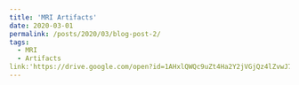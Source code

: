 ```yaml
---
title: 'MRI Artifacts'
date: 2020-03-01
permalink: /posts/2020/03/blog-post-2/
tags:
  - MRI
  - Artifacts
link:'https://drive.google.com/open?id=1AHxlQWQc9uZt4Ha2Y2jVGjQz4lZvwJ78cXFT2bX3s3U'
---
```

